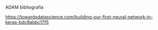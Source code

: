 ADAM bibliografia

https://towardsdatascience.com/building-our-first-neural-network-in-keras-bdc8abbc17f5